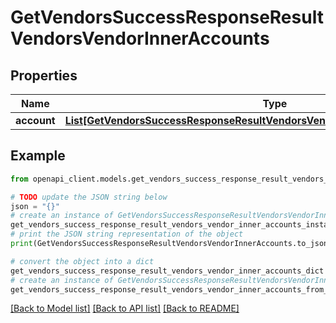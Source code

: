 # GetVendorsSuccessResponseResultVendorsVendorInnerAccounts


## Properties

Name | Type | Description | Notes
------------ | ------------- | ------------- | -------------
**account** | [**List[GetVendorsSuccessResponseResultVendorsVendorInnerAccountsAccountInner]**](GetVendorsSuccessResponseResultVendorsVendorInnerAccountsAccountInner.md) |  | [optional] 

## Example

```python
from openapi_client.models.get_vendors_success_response_result_vendors_vendor_inner_accounts import GetVendorsSuccessResponseResultVendorsVendorInnerAccounts

# TODO update the JSON string below
json = "{}"
# create an instance of GetVendorsSuccessResponseResultVendorsVendorInnerAccounts from a JSON string
get_vendors_success_response_result_vendors_vendor_inner_accounts_instance = GetVendorsSuccessResponseResultVendorsVendorInnerAccounts.from_json(json)
# print the JSON string representation of the object
print(GetVendorsSuccessResponseResultVendorsVendorInnerAccounts.to_json())

# convert the object into a dict
get_vendors_success_response_result_vendors_vendor_inner_accounts_dict = get_vendors_success_response_result_vendors_vendor_inner_accounts_instance.to_dict()
# create an instance of GetVendorsSuccessResponseResultVendorsVendorInnerAccounts from a dict
get_vendors_success_response_result_vendors_vendor_inner_accounts_from_dict = GetVendorsSuccessResponseResultVendorsVendorInnerAccounts.from_dict(get_vendors_success_response_result_vendors_vendor_inner_accounts_dict)
```
[[Back to Model list]](../README.md#documentation-for-models) [[Back to API list]](../README.md#documentation-for-api-endpoints) [[Back to README]](../README.md)


